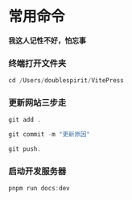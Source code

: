 # 常用命令

<update />

**我这人记性不好，怕忘事**

### 终端打开文件夹

```js
cd /Users/doublespirit/VitePress
```

### 更新网站三步走

```js
git add .
```
```js
git commit -m "更新原因"
```
```js
git push.
```

### 启动开发服务器

```js
pnpm run docs:dev
```